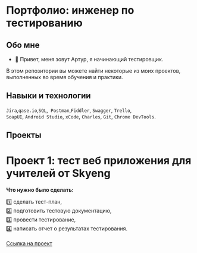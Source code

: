 # Портфолио: инженер по тестированию

## Обо мне 

- 👋 Привет, меня зовут Артур, я начинающий тестировщик.

В этом репозитории вы можете найти некоторые из моих проектов, выполненных во время обучения и практики.
<br>

## Навыки и технологии

``Jira``,``qase.io``,``SQL``,`` Postman``,``Fiddler``, ``Swagger``, ``Trello``, <br>
``SoapUI``, ``Android Studio``, ``xCode``, ``Charles``, ``Git``, ``Chrome DevTools``.

## Проекты

# Проект 1: тест веб приложения для учителей от Skyeng

**Что нужно было сделать:**

1️⃣ сделать тест-план,<br>
2️⃣ подготовить тестовую документацию,<br>
3️⃣ провести тестирование,<br>
4️⃣ написать отчет о результатах тестирования.<br>
<br>
[Cсылка на проект](https://art-bug-report.atlassian.net/wiki/spaces/~63a0297515d69a40aa167f0e/pages/1081345/1+2)
